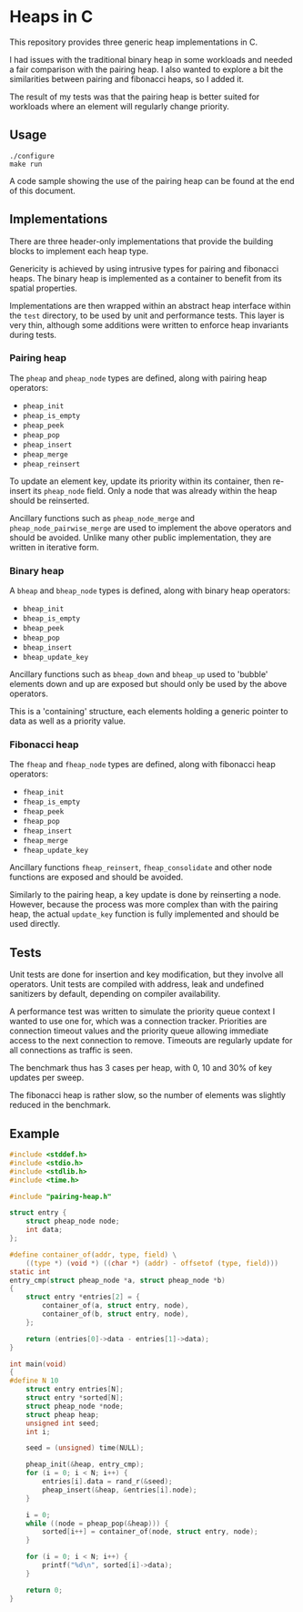 Heaps in C
==========

This repository provides three generic heap implementations in C.

I had issues with the traditional binary heap in some workloads and needed
a fair comparison with the pairing heap. I also wanted to explore a bit the
similarities between pairing and fibonacci heaps, so I added it.

The result of my tests was that the pairing heap is better suited for
workloads where an element will regularly change priority.

## Usage

```
./configure
make run
```

A code sample showing the use of the pairing heap can be found at the end
of this document.

## Implementations

There are three header-only implementations that provide the building
blocks to implement each heap type.

Genericity is achieved by using intrusive types for pairing and fibonacci
heaps. The binary heap is implemented as a container to benefit from
its spatial properties.

Implementations are then wrapped within an abstract heap interface
within the `test` directory, to be used by unit and performance tests.
This layer is very thin, although some additions were written to enforce
heap invariants during tests.

### Pairing heap

The `pheap` and `pheap_node` types are defined, along with pairing heap operators:

  * `pheap_init`
  * `pheap_is_empty`
  * `pheap_peek`
  * `pheap_pop`
  * `pheap_insert`
  * `pheap_merge`
  * `pheap_reinsert`

To update an element key, update its priority within its container, then re-insert
its `pheap_node` field. Only a node that was already within the heap should be
reinserted.

Ancillary functions such as `pheap_node_merge` and `pheap_node_pairwise_merge` are
used to implement the above operators and should be avoided. Unlike many
other public implementation, they are written in iterative form.

### Binary heap

A `bheap` and `bheap_node` types is defined, along with binary heap operators:

  * `bheap_init`
  * `bheap_is_empty`
  * `bheap_peek`
  * `bheap_pop`
  * `bheap_insert`
  * `bheap_update_key`

Ancillary functions such as `bheap_down` and `bheap_up` used to 'bubble'
elements down and up are exposed but should only be used by the above operators.

This is a 'containing' structure, each elements holding a generic pointer to
data as well as a priority value.

### Fibonacci heap

The `fheap` and `fheap_node` types are defined, along with fibonacci heap operators:

  * `fheap_init`
  * `fheap_is_empty`
  * `fheap_peek`
  * `fheap_pop`
  * `fheap_insert`
  * `fheap_merge`
  * `fheap_update_key`

Ancillary functions `fheap_reinsert`, `fheap_consolidate` and other node functions
are exposed and should be avoided.

Similarly to the pairing heap, a key update is done by reinserting a node. However,
because the process was more complex than with the pairing heap, the actual `update_key`
function is fully implemented and should be used directly.

## Tests

Unit tests are done for insertion and key modification, but they involve all operators.
Unit tests are compiled with address, leak and undefined sanitizers by default, depending
on compiler availability.

A performance test was written to simulate the priority queue context I wanted to
use one for, which was a connection tracker. Priorities are connection timeout
values and the priority queue allowing immediate access to the next connection
to remove. Timeouts are regularly update for all connections as traffic is seen.

The benchmark thus has 3 cases per heap, with 0, 10 and 30% of key updates per sweep.

The fibonacci heap is rather slow, so the number of elements was slightly reduced in
the benchmark.


## Example

```c
#include <stddef.h>
#include <stdio.h>
#include <stdlib.h>
#include <time.h>

#include "pairing-heap.h"

struct entry {
	struct pheap_node node;
	int data;
};

#define container_of(addr, type, field) \
    ((type *) (void *) ((char *) (addr) - offsetof (type, field)))
static int
entry_cmp(struct pheap_node *a, struct pheap_node *b)
{
	struct entry *entries[2] = {
		container_of(a, struct entry, node),
		container_of(b, struct entry, node),
	};

	return (entries[0]->data - entries[1]->data);
}

int main(void)
{
#define N 10
	struct entry entries[N];
	struct entry *sorted[N];
	struct pheap_node *node;
	struct pheap heap;
	unsigned int seed;
	int i;

	seed = (unsigned) time(NULL);

	pheap_init(&heap, entry_cmp);
	for (i = 0; i < N; i++) {
		entries[i].data = rand_r(&seed);
		pheap_insert(&heap, &entries[i].node);
	}

	i = 0;
	while ((node = pheap_pop(&heap))) {
		sorted[i++] = container_of(node, struct entry, node);
	}

	for (i = 0; i < N; i++) {
		printf("%d\n", sorted[i]->data);
	}

	return 0;
}
```
